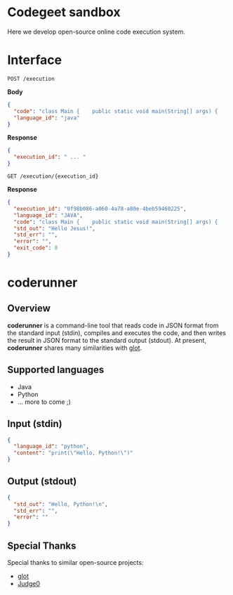 # Codegeet sandbox
Here we develop open-source online code execution system.

# Interface

`POST /execution`

**Body**

```json
{
  "code": "class Main {    public static void main(String[] args) {    System.out.print(\"Hello Jesus!\"); }   }",
  "language_id": "java"
}
```

**Response**

```json
{
  "execution_id": " ... "
}
```

`GET /execution/{execution_id}`

**Response**
```json
{
  "execution_id": "0f98b086-a060-4a78-a80e-4beb59460225",
  "language_id": "JAVA",
  "code": "class Main {    public static void main(String[] args) {    System.out.print(\"Hello Jesus!\"); }   }",
  "std_out": "Hello Jesus!",
  "std_err": "",
  "error": "",
  "exit_code": 0
}
```

# coderunner

## Overview
**coderunner** is a command-line tool that reads code in JSON format from the standard input (stdin),
compiles and executes the code, and then writes the result in JSON format to the standard output (stdout).
At present, **coderunner** shares many similarities with [glot](https://github.com/glotcode/code-runner).

## Supported languages
- Java
- Python
- ... more to come ;)

## Input (stdin)
```json
{
  "language_id": "python",
  "content": "print(\"Hello, Python!\")"
}
```

## Output (stdout)
```json
{
  "std_out": "Hello, Python!\n",
  "std_err": "",
  "error": ""
}
```

## Special Thanks
Special thanks to similar open-source projects:
- [glot](https://github.com/glotcode)
- [Judge0](https://github.com/judge0)
